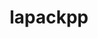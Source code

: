 ---
title: "lapackpp"
layout: cache
categories: [package, develop]
meta: {"compilers": ["cce@=18.0.0", "gcc@=10.3.0", "gcc@=11.4.0", "gcc@=9.4.0", "oneapi@=2024.2.1"], "num_specs": 37, "num_specs_by_stack": {"e4s": 16, "e4s-cray-rhel": 2, "e4s-cray-sles": 2, "e4s-neoverse-v2": 5, "e4s-neoverse_v1": 8, "e4s-oneapi": 2, "e4s-power": 2, "root": 37}, "oss": ["rhel8", "sle_hpc15", "ubuntu20.04", "ubuntu22.04"], "platforms": ["linux"], "stacks": ["e4s", "e4s-cray-rhel", "e4s-cray-sles", "e4s-neoverse-v2", "e4s-neoverse_v1", "e4s-oneapi", "e4s-power", "root"], "targets": ["neoverse_v1", "neoverse_v2", "ppc64le", "x86_64_v3", "x86_64_v4"], "versions": ["2024.10.26"]}
spec_details: [{"compiler": "gcc@=11.4.0", "hash": "2dbrohagsrgzc3mjhmtf4c3slo6rhmou", "os": "ubuntu22.04", "platform": "linux", "size": "-", "stacks": ["e4s-neoverse_v1", "root"], "target": "neoverse_v1", "variants": ["build_system=cmake", "build_type=Release", "~cuda", "generator=make", "~ipo", "~rocm", "+shared", "~sycl"], "versions": ["2024.10.26"]}, {"compiler": "gcc@=11.4.0", "hash": "5gss4vp7jar5syewncermodiyxlwqrz5", "os": "ubuntu22.04", "platform": "linux", "size": "-", "stacks": ["e4s", "root"], "target": "x86_64_v3", "variants": ["build_system=cmake", "build_type=Release", "~cuda", "generator=make", "~ipo", "~rocm", "+shared", "~sycl"], "versions": ["2024.10.26"]}, {"compiler": "gcc@=10.3.0", "hash": "5s3owwlqix53wjthvzkhg2qj3yxqmpvr", "os": "sle_hpc15", "platform": "linux", "size": "-", "stacks": ["e4s-cray-sles", "root"], "target": "x86_64_v4", "variants": ["build_system=cmake", "build_type=Release", "~cuda", "generator=make", "~ipo", "~rocm", "+shared", "~sycl"], "versions": ["2024.10.26"]}, {"compiler": "gcc@=11.4.0", "hash": "63lnfgfueza57fjoz2mblby7ru6n4v7s", "os": "ubuntu22.04", "platform": "linux", "size": "-", "stacks": ["e4s-neoverse_v1", "root"], "target": "neoverse_v1", "variants": ["build_system=cmake", "build_type=Release", "+cuda", "cuda_arch=90", "generator=make", "~ipo", "~rocm", "+shared", "~sycl"], "versions": ["2024.10.26"]}, {"compiler": "gcc@=11.4.0", "hash": "6qkfizyexrywto233yego6bldzf6z67e", "os": "ubuntu22.04", "platform": "linux", "size": "-", "stacks": ["e4s", "root"], "target": "x86_64_v3", "variants": ["amdgpu_target=gfx90a", "build_system=cmake", "build_type=Release", "~cuda", "generator=make", "~ipo", "+rocm", "+shared", "~sycl"], "versions": ["2024.10.26"]}, {"compiler": "gcc@=11.4.0", "hash": "74snkntz5epl63qgrcr5zhtdttplnve7", "os": "ubuntu22.04", "platform": "linux", "size": "-", "stacks": ["e4s-neoverse_v1", "root"], "target": "neoverse_v1", "variants": ["build_system=cmake", "build_type=Release", "~cuda", "generator=make", "~ipo", "~rocm", "+shared", "~sycl"], "versions": ["2024.10.26"]}, {"compiler": "cce@=18.0.0", "hash": "aii6uit7bhpgtyrypzjxpavls5kw5y5p", "os": "rhel8", "platform": "linux", "size": "-", "stacks": ["e4s-cray-rhel", "root"], "target": "x86_64_v3", "variants": ["build_system=cmake", "build_type=Release", "~cuda", "generator=make", "~ipo", "~rocm", "+shared", "~sycl"], "versions": ["2024.10.26"]}, {"compiler": "gcc@=10.3.0", "hash": "brvqlsrfin2jelche2k252v3yuipsab6", "os": "sle_hpc15", "platform": "linux", "size": "-", "stacks": ["e4s-cray-sles", "root"], "target": "x86_64_v4", "variants": ["build_system=cmake", "build_type=Release", "~cuda", "generator=make", "~ipo", "~rocm", "+shared", "~sycl"], "versions": ["2024.10.26"]}, {"compiler": "gcc@=11.4.0", "hash": "c74pxea7gh56ip2difu26vta6dk6sz2l", "os": "ubuntu22.04", "platform": "linux", "size": "-", "stacks": ["e4s", "root"], "target": "x86_64_v3", "variants": ["amdgpu_target=gfx90a", "build_system=cmake", "build_type=Release", "~cuda", "generator=make", "~ipo", "+rocm", "+shared", "~sycl"], "versions": ["2024.10.26"]}, {"compiler": "gcc@=11.4.0", "hash": "dquy7rwhedxueylsfwvkrkfpp5iu2nan", "os": "ubuntu22.04", "platform": "linux", "size": "-", "stacks": ["e4s", "root"], "target": "x86_64_v3", "variants": ["build_system=cmake", "build_type=Release", "+cuda", "cuda_arch=80", "generator=make", "~ipo", "~rocm", "+shared", "~sycl"], "versions": ["2024.10.26"]}, {"compiler": "gcc@=11.4.0", "hash": "ef2hs75ujxwfv4jlh74rhooiw6dknorp", "os": "ubuntu22.04", "platform": "linux", "size": "-", "stacks": ["e4s", "root"], "target": "x86_64_v3", "variants": ["build_system=cmake", "build_type=Release", "+cuda", "cuda_arch=90", "generator=make", "~ipo", "~rocm", "+shared", "~sycl"], "versions": ["2024.10.26"]}, {"compiler": "gcc@=11.4.0", "hash": "ehpqglxojsdeshltzps4i2g77met4x5y", "os": "ubuntu22.04", "platform": "linux", "size": "-", "stacks": ["e4s-neoverse-v2", "root"], "target": "neoverse_v2", "variants": ["build_system=cmake", "build_type=Release", "+cuda", "cuda_arch=90", "generator=make", "~ipo", "~rocm", "+shared", "~sycl"], "versions": ["2024.10.26"]}, {"compiler": "gcc@=11.4.0", "hash": "fg4r2begynunxj3wqk4wpvtmsx3jrpr5", "os": "ubuntu22.04", "platform": "linux", "size": "-", "stacks": ["e4s", "root"], "target": "x86_64_v3", "variants": ["amdgpu_target=gfx90a", "build_system=cmake", "build_type=Release", "~cuda", "generator=make", "~ipo", "+rocm", "+shared", "~sycl"], "versions": ["2024.10.26"]}, {"compiler": "gcc@=11.4.0", "hash": "gbbnxue4lwxcjstzfnshcw3omars5qzn", "os": "ubuntu22.04", "platform": "linux", "size": "-", "stacks": ["e4s-neoverse-v2", "root"], "target": "neoverse_v2", "variants": ["build_system=cmake", "build_type=Release", "~cuda", "generator=make", "~ipo", "~rocm", "+shared", "~sycl"], "versions": ["2024.10.26"]}, {"compiler": "gcc@=11.4.0", "hash": "gjbzsmewtlj7b63hxf7yoqauska74zxl", "os": "ubuntu22.04", "platform": "linux", "size": "-", "stacks": ["e4s-neoverse_v1", "root"], "target": "neoverse_v1", "variants": ["build_system=cmake", "build_type=Release", "+cuda", "cuda_arch=75", "generator=make", "~ipo", "~rocm", "+shared", "~sycl"], "versions": ["2024.10.26"]}, {"compiler": "oneapi@=2024.2.1", "hash": "gocb574yey2dbhenvkk7qury7s5i5zm6", "os": "ubuntu22.04", "platform": "linux", "size": "-", "stacks": ["e4s-oneapi", "root"], "target": "x86_64_v3", "variants": ["build_system=cmake", "build_type=Release", "~cuda", "generator=make", "~ipo", "~rocm", "+shared", "~sycl"], "versions": ["2024.10.26"]}, {"compiler": "gcc@=9.4.0", "hash": "jc2coidvroblpyv2lk76begu5uibgeev", "os": "ubuntu20.04", "platform": "linux", "size": "-", "stacks": ["e4s-power", "root"], "target": "ppc64le", "variants": ["build_system=cmake", "build_type=Release", "+cuda", "cuda_arch=70", "generator=make", "~ipo", "~rocm", "+shared", "~sycl"], "versions": ["2024.10.26"]}, {"compiler": "gcc@=11.4.0", "hash": "jt4kx6ok3vflwn4vc4msc23busrh4trf", "os": "ubuntu22.04", "platform": "linux", "size": "-", "stacks": ["e4s", "root"], "target": "x86_64_v3", "variants": ["amdgpu_target=gfx90a", "build_system=cmake", "build_type=Release", "~cuda", "generator=make", "~ipo", "+rocm", "+shared", "~sycl"], "versions": ["2024.10.26"]}, {"compiler": "gcc@=11.4.0", "hash": "kfrry7igueaslaoki4k4zuhyczw3cyra", "os": "ubuntu22.04", "platform": "linux", "size": "-", "stacks": ["e4s", "root"], "target": "x86_64_v3", "variants": ["amdgpu_target=gfx90a", "build_system=cmake", "build_type=Release", "~cuda", "generator=make", "~ipo", "+rocm", "+shared", "~sycl"], "versions": ["2024.10.26"]}, {"compiler": "gcc@=11.4.0", "hash": "kutwd5nzeiprk5bsgx765t4kxwkqb3mj", "os": "ubuntu22.04", "platform": "linux", "size": "-", "stacks": ["e4s", "root"], "target": "x86_64_v3", "variants": ["build_system=cmake", "build_type=Release", "~cuda", "generator=make", "~ipo", "~rocm", "+shared", "~sycl"], "versions": ["2024.10.26"]}, {"compiler": "oneapi@=2024.2.1", "hash": "lbhjvaycehikmjlzhppl3ymoth4dbn6x", "os": "ubuntu22.04", "platform": "linux", "size": "-", "stacks": ["e4s-oneapi", "root"], "target": "x86_64_v3", "variants": ["build_system=cmake", "build_type=Release", "~cuda", "generator=make", "~ipo", "~rocm", "+shared", "~sycl"], "versions": ["2024.10.26"]}, {"compiler": "gcc@=11.4.0", "hash": "lzgbhs6w7lr3g4iirntktitreywkd64u", "os": "ubuntu22.04", "platform": "linux", "size": "-", "stacks": ["e4s-neoverse_v1", "root"], "target": "neoverse_v1", "variants": ["build_system=cmake", "build_type=Release", "+cuda", "cuda_arch=90", "generator=make", "~ipo", "~rocm", "+shared", "~sycl"], "versions": ["2024.10.26"]}, {"compiler": "gcc@=11.4.0", "hash": "mh4g254h3xmov6ikrpuxe6nzoymm2rnu", "os": "ubuntu22.04", "platform": "linux", "size": "-", "stacks": ["e4s", "root"], "target": "x86_64_v3", "variants": ["amdgpu_target=gfx90a", "build_system=cmake", "build_type=Release", "~cuda", "generator=make", "~ipo", "+rocm", "+shared", "~sycl"], "versions": ["2024.10.26"]}, {"compiler": "gcc@=11.4.0", "hash": "mzfayv3kkf2jgqk2hojszbsgweydw4a7", "os": "ubuntu22.04", "platform": "linux", "size": "-", "stacks": ["e4s", "root"], "target": "x86_64_v3", "variants": ["build_system=cmake", "build_type=Release", "+cuda", "cuda_arch=90", "generator=make", "~ipo", "~rocm", "+shared", "~sycl"], "versions": ["2024.10.26"]}, {"compiler": "gcc@=11.4.0", "hash": "n3bk2tpqesfdrm475d6rldweqn57eog5", "os": "ubuntu22.04", "platform": "linux", "size": "-", "stacks": ["e4s", "root"], "target": "x86_64_v3", "variants": ["amdgpu_target=gfx90a", "build_system=cmake", "build_type=Release", "~cuda", "generator=make", "~ipo", "+rocm", "+shared", "~sycl"], "versions": ["2024.10.26"]}, {"compiler": "gcc@=11.4.0", "hash": "n5nbyhyye7w4gkzdtcv2ri5jtwwoeoxp", "os": "ubuntu22.04", "platform": "linux", "size": "-", "stacks": ["e4s-neoverse-v2", "root"], "target": "neoverse_v2", "variants": ["build_system=cmake", "build_type=Release", "+cuda", "cuda_arch=90", "generator=make", "~ipo", "~rocm", "+shared", "~sycl"], "versions": ["2024.10.26"]}, {"compiler": "gcc@=11.4.0", "hash": "nri5n2e7tfuszexhnib732hg7eit3zzc", "os": "ubuntu22.04", "platform": "linux", "size": "-", "stacks": ["e4s", "root"], "target": "x86_64_v3", "variants": ["amdgpu_target=gfx90a", "build_system=cmake", "build_type=Release", "~cuda", "generator=make", "~ipo", "+rocm", "+shared", "~sycl"], "versions": ["2024.10.26"]}, {"compiler": "gcc@=11.4.0", "hash": "oioepjc3mkbacqqdkoiqm54hjt3gds4z", "os": "ubuntu22.04", "platform": "linux", "size": "-", "stacks": ["e4s-neoverse-v2", "root"], "target": "neoverse_v2", "variants": ["build_system=cmake", "build_type=Release", "~cuda", "generator=make", "~ipo", "~rocm", "+shared", "~sycl"], "versions": ["2024.10.26"]}, {"compiler": "gcc@=11.4.0", "hash": "qq5pe2bbv5bwo22l7a7bjgwg5vudbte5", "os": "ubuntu22.04", "platform": "linux", "size": "-", "stacks": ["e4s", "root"], "target": "x86_64_v3", "variants": ["amdgpu_target=gfx90a", "build_system=cmake", "build_type=Release", "~cuda", "generator=make", "~ipo", "+rocm", "+shared", "~sycl"], "versions": ["2024.10.26"]}, {"compiler": "cce@=18.0.0", "hash": "veid3z6x557yj4m4q7mtahdogjpgpyyh", "os": "rhel8", "platform": "linux", "size": "-", "stacks": ["e4s-cray-rhel", "root"], "target": "x86_64_v3", "variants": ["build_system=cmake", "build_type=Release", "~cuda", "generator=make", "~ipo", "~rocm", "+shared", "~sycl"], "versions": ["2024.10.26"]}, {"compiler": "gcc@=11.4.0", "hash": "vfavjb5fbzhorvevinbumitneuzqzlqm", "os": "ubuntu22.04", "platform": "linux", "size": "-", "stacks": ["e4s", "root"], "target": "x86_64_v3", "variants": ["amdgpu_target=gfx90a", "build_system=cmake", "build_type=Release", "~cuda", "generator=make", "~ipo", "+rocm", "+shared", "~sycl"], "versions": ["2024.10.26"]}, {"compiler": "gcc@=11.4.0", "hash": "vttqhnhlu3sq6qcdp5m2oaxy24z7sab7", "os": "ubuntu22.04", "platform": "linux", "size": "-", "stacks": ["e4s", "root"], "target": "x86_64_v3", "variants": ["build_system=cmake", "build_type=Release", "+cuda", "cuda_arch=80", "generator=make", "~ipo", "~rocm", "+shared", "~sycl"], "versions": ["2024.10.26"]}, {"compiler": "gcc@=11.4.0", "hash": "vyw6rw5ivoizxoder2cf3mjxeqaygrbw", "os": "ubuntu22.04", "platform": "linux", "size": "-", "stacks": ["e4s-neoverse_v1", "root"], "target": "neoverse_v1", "variants": ["build_system=cmake", "build_type=Release", "+cuda", "cuda_arch=80", "generator=make", "~ipo", "~rocm", "+shared", "~sycl"], "versions": ["2024.10.26"]}, {"compiler": "gcc@=11.4.0", "hash": "wngyq4ldrenwgeur4eirbif5de25oxtu", "os": "ubuntu22.04", "platform": "linux", "size": "-", "stacks": ["e4s-neoverse-v2", "root"], "target": "neoverse_v2", "variants": ["build_system=cmake", "build_type=Release", "+cuda", "cuda_arch=90", "generator=make", "~ipo", "~rocm", "+shared", "~sycl"], "versions": ["2024.10.26"]}, {"compiler": "gcc@=9.4.0", "hash": "wsosc3ht667f3u5axplwnljmcdqu4yqe", "os": "ubuntu20.04", "platform": "linux", "size": "-", "stacks": ["e4s-power", "root"], "target": "ppc64le", "variants": ["build_system=cmake", "build_type=Release", "~cuda", "generator=make", "~ipo", "~rocm", "+shared", "~sycl"], "versions": ["2024.10.26"]}, {"compiler": "gcc@=11.4.0", "hash": "xwxxsql5vxk5pgepbgkvzbfylube3gko", "os": "ubuntu22.04", "platform": "linux", "size": "-", "stacks": ["e4s-neoverse_v1", "root"], "target": "neoverse_v1", "variants": ["build_system=cmake", "build_type=Release", "+cuda", "cuda_arch=80", "generator=make", "~ipo", "~rocm", "+shared", "~sycl"], "versions": ["2024.10.26"]}, {"compiler": "gcc@=11.4.0", "hash": "yvyxeiac5hz4cks2wdz327pzfzhef2m4", "os": "ubuntu22.04", "platform": "linux", "size": "-", "stacks": ["e4s-neoverse_v1", "root"], "target": "neoverse_v1", "variants": ["build_system=cmake", "build_type=Release", "+cuda", "cuda_arch=75", "generator=make", "~ipo", "~rocm", "+shared", "~sycl"], "versions": ["2024.10.26"]}]
---